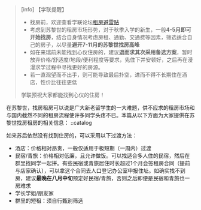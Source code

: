 > [info] 【学联提醒】
> - 找房前，欢迎查看学联论坛[租房避雷贴](https://forum.acssz.org/d/794-zu-fang-bi-lei-tie)
> - 考虑到苏黎世的租房市场形势，对于秋季入学的新生，一般**4-5月即可开始找房**，结合自身情况考虑房租、通勤、交通费等因素，筛选适合自己的房子，以尽量**避开7-11月的苏黎世找房高峰**
> - 如在来瑞前未能找到心仪住房的，建议**退而求其次采用备选方案**，暂时放弃价格/舒适度/地段/便利程度等要求，先住下并安顿好，之后再在漫漫求学过程中寻找更好的房源。
> - 若一直观望而不出手，则可能导致最后扑空，进而不得不长期住在酒店，性价比往往更低
>
> 学联预祝大家都能找到心仪的住房！

在苏黎世，找房租房可以说是广大新老留学生的一大难题，供不应求的租房市场和与国内截然不同的租房流程使许多同学头疼不已。本篇从以下方面为大家提供在苏黎世找房租房的相关信息：
::catalog

如来苏后依然没有找到住房的，可以采用以下过渡方法：
* 酒店：价格相对昂贵，一般仅适用于极短期（一周内）过渡
* 民宿/青旅：价格相对低廉，且允许做饭。可以找适合多人住的民宿，然后在群里找同学一起拼。有些民宿或青旅居住时长超过1个月会签租房合同（提前与店家确认），可以拿这个合同去人口登记办公室申报住址。如确实找不到房，建议**最晚在八月中旬**预定好民宿/青旅，否则之后即便是民宿和青旅也一房难求
* 学长学姐/朋友家
* 群里的短租：须自行甄别筛选